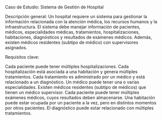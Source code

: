 Caso de Estudio: Sistema de Gestión de Hospital

Descripción general:
Un hospital requiere un sistema para gestionar la información relacionada con la atención médica, los recursos humanos y la infraestructura. El sistema debe manejar información de pacientes, médicos, especialidades médicas, tratamientos, hospitalizaciones, habitaciones, diagnósticos y resultados de exámenes médicos. Además, existen médicos residentes (subtipo de médico) con supervisores asignados.

Requisitos clave:

Cada paciente puede tener múltiples hospitalizaciones.
Cada hospitalización está asociada a una habitación y genera múltiples tratamientos.
Cada tratamiento es administrado por un médico y está relacionado a un diagnóstico.
Un médico puede tener una o varias especialidades.
Existen médicos residentes (subtipo de médicos) que tienen un médico supervisor.
Cada paciente puede tener múltiples exámenes médicos, cuyos resultados deben almacenarse.
Una habitación puede estar ocupada por un paciente a la vez, pero en distintos momentos por otros pacientes.
El diagnóstico puede estar relacionado con múltiples tratamientos.